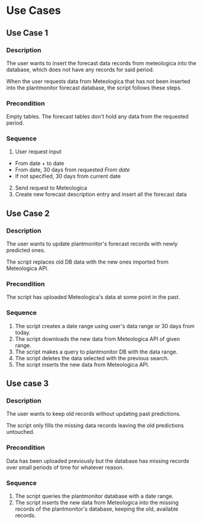 # Use Cases

## Use Case 1

### Description

The user wants to insert the forecast data records from meteologica into the database, which does not have any records for said period.

When the user requests data from Meteologica that has not been inserted into the plantmonitor forecast database, the script follows these steps.

### Precondition

Empty tables. The forecast tables don't hold any data from the requested period.

### Sequence

1. User request input
 * From date + to date
 * From date, 30 days from requested _From date_
 * If not specified, 30 days from current date
2. Send request to Meteologica
3. Create new forecast description entry and insert all the forecast data

## Use Case 2

### Description

The user wants to update plantmonitor's forecast records with newly predicted ones.

The script replaces old DB data with the new ones imported from Meteologica API.

### Precondition

The script has uploaded Meteologica's data at some point in the past.

### Sequence

1. The script creates a date range using user's data range or 30 days from today.
2. The script downloads the new data from Meteologica API of given range.
3. The script makes a query to plantmonitor DB with the data range.
4. The script deletes the data selected with the previous search.
5. The script inserts the new data from Meteologica API.

## Use case 3

### Description

The user wants to keep old records without updating past predictions.

The script only fills the missing data records leaving the old predictions untouched.

### Precondition

Data has been uploaded previously but the database has missing records over small periods of time for whatever reason.

### Sequence

1. The script queries the plantmonitor database with a date range.
2. The script inserts the new data from Meteologica into the missing records of the plantmonitor's database, keeping the old, available records.
